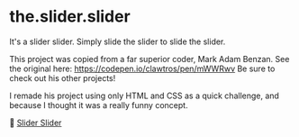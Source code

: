 # the.slider.slider
It's a slider slider. Simply slide the slider to slide the slider. 

This project was copied from a far superior coder, Mark Adam Benzan. See the original here: https://codepen.io/clawtros/pen/mWWRwv Be sure to check out his other projects!

I remade his project using only HTML and CSS as a quick challenge, and because I thought it was a really funny concept.

🚀 <a href="https://seb-jagoe.github.io/the.slider.slider/">Slider Slider</a>
